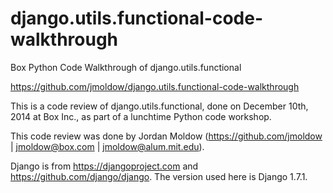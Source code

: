 django.utils.functional-code-walkthrough
========================================

Box Python Code Walkthrough of django.utils.functional

<https://github.com/jmoldow/django.utils.functional-code-walkthrough>

This is a code review of django.utils.functional, done on December 10th, 2014
at Box Inc., as part of a lunchtime Python code workshop.

This code review was done by Jordan Moldow
(<https://github.com/jmoldow> | <jmoldow@box.com> | <jmoldow@alum.mit.edu>).

Django is from <https://djangoproject.com> and <https://github.com/django/django>.
The version used here is Django 1.7.1.
